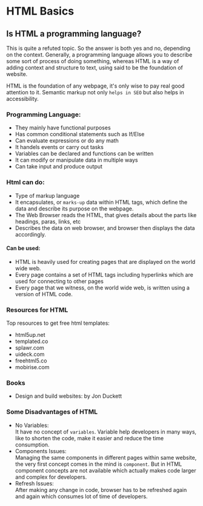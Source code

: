 # HTML Basics

## Is HTML a programming language?

This is quite a refuted topic. So the answer is both yes and no, depending on the context. Generally, a programming language allows you to describe some sort of process of doing something, whereas HTML is a way of adding context and structure to text, using said to be the foundation of website.

HTML is the foundation of any webpage, it's only wise to pay real good attention to it. Semantic markup not only `helps in SEO` but also helps in accessibility.

### Programming Language:

- They mainly have functional purposes
- Has common conditional statements such as If/Else
- Can evaluate expressions or do any math
- It handels events or carry out tasks
- Variables can be declared and functions can be written
- It can modify or manipulate data in  multiple ways
- Can take input and produce output 

### Html can do:

- Type of markup language
- It encapsulates, or `marks-up` data within HTML tags, which define the data and describe its purpose on the webpage.
- The Web Browser reads the HTML, that gives details about the parts like headings, paras, links, etc
- Describes the data on web browser, and browser then displays the data accordingly.

#### Can be used:

- HTML is heavily used for creating pages that are displayed on the world wide web.
- Every page contains a set of HTML tags including hyperlinks which are used for connecting to other pages
- Every page that we witness, on the world wide web, is written using a version of HTML code.

### Resources for HTML

Top resources to get free html templates:

- html5up.net
- templated.co
- splawr.com
- uideck.com
- freehtml5.co
- mobirise.com

### Books
- Design and build websites: by Jon Duckett

### Some Disadvantages of HTML 

- No Variables:  
  It have no concept of `variables`. Variable help developers in many ways, like to shorten the code, make it easier and reduce the time consumption.
- Components Issues:  
  Managing the same components in different pages within same website, the very first concept comes in the mind is `component`. But in HTML component concepts are     not available which actually makes code larger and complex for developers.
- Refresh Issues:  
  After making any change in code, browser has to be refreshed again and again which consumes lot of time of developers.

